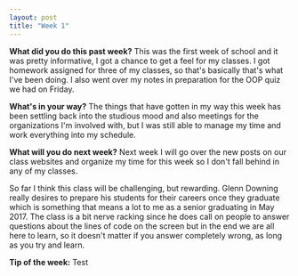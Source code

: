 ```yaml
---
layout: post
title: "Week 1"
---
```


**What did you do this past week?**
This was the first week of school and it was pretty informative, I got a chance to get a feel for my classes. I got homework assigned for three of my classes, so that's basically that's what I've been doing. I also went over my notes in preparation for the OOP quiz we had on Friday.

**What's in your way?**
The things that have gotten in my way this week has been settling back into the studious mood and also meetings for the organizations I'm involved with, but I was still able to manage my time and work everything into my schedule.

**What will you do next week?**
Next week I will go over the new posts on our class websites and organize my time for this week so I don't fall behind in any of my classes.

So far I think this class will be challenging, but rewarding. Glenn Downing really desires to prepare his students for their careers once they graduate which is something that means a lot to me as a senior graduating in May 2017. The class is a bit nerve racking since he does call on people to answer questions about the lines of code on the screen but in the end we are all here to learn, so it doesn't matter if you answer completely wrong, as long as you try and learn. 

**Tip of the week:**
Test

